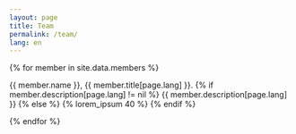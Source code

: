 ```yaml
---
layout: page
title: Team
permalink: /team/
lang: en
---
```


{% for member in site.data.members %}
<div class="member">
  <span class="member-photo photo-{{ member.id }}" default="{{ asset_path silhouette.jpg }}"></span>
  <p>
  <span class="member-name">{{ member.name }}, {{ member.title[page.lang] }}.</span>
    {% if member.description[page.lang] != nil %}
      {{ member.description[page.lang] }}
    {% else %}
      {% lorem_ipsum 40 %}
    {% endif %}
  </p>
</div>
{% endfor %}
